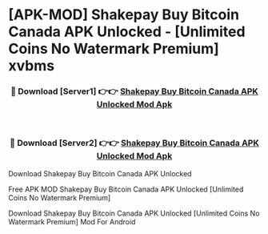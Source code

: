 # [APK-MOD] Shakepay  Buy Bitcoin Canada APK Unlocked - [Unlimited Coins No Watermark Premium] xvbms



<div align="center">
<h3>🔴 Download [Server1] 👉👉 <a href="https://momento.my/?title=Shakepay__Buy_Bitcoin_Canada_APK_Unlocked">Shakepay  Buy Bitcoin Canada APK Unlocked Mod Apk</a></h3><br>

<h3>🔴 Download [Server2] 👉👉 <a href="https://momento.my/?title=Shakepay__Buy_Bitcoin_Canada_APK_Unlocked">Shakepay  Buy Bitcoin Canada APK Unlocked Mod Apk</a></h3>
</div>



Download Shakepay  Buy Bitcoin Canada APK Unlocked 

Free APK MOD Shakepay  Buy Bitcoin Canada APK Unlocked [Unlimited Coins No Watermark Premium]

Download Shakepay  Buy Bitcoin Canada APK Unlocked [Unlimited Coins No Watermark Premium] Mod For Android
